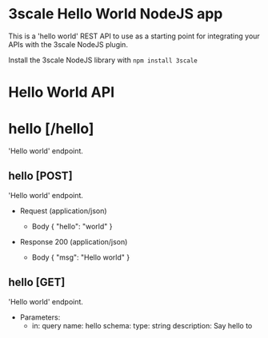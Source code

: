 # 3scale Hello World NodeJS app

This is a 'hello world' REST API to use as a starting point for integrating your APIs with the 3scale NodeJS plugin. 

Install the 3scale NodeJS library with ```npm install 3scale```

# Hello World API

# hello [/hello]

'Hello world' endpoint.

## hello [POST] 

'Hello world' endpoint.

+ Request (application/json)
    + Body
            {
              "hello": "world"
            }

+ Response 200 (application/json)
    + Body
            {
              "msg": "Hello world"
            }


## hello [GET]
'Hello world' endpoint.
+ Parameters:
    - in: query
      name: hello
      schema:
      type: string
      description: Say hello to